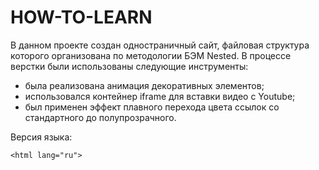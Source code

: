 # HOW-TO-LEARN

В данном проекте создан одностраничный сайт, файловая структура которого организована по методологии БЭМ Nested. В процессе верстки были использованы следующие инструменты:

- была реализована анимация декоративных элементов;
- использовался контейнер iframe для вставки видео с Youtube;
- был применен эффект плавного перехода цвета ссылок со стандартного до полупрозрачного.

Версия языка:

```
<html lang="ru">
```
